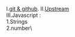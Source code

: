 I.[git & github](https://github.com/hamzadarej/liveCoding/blob/master/git/15-12.md)\.
II.[Upstream](https://github.com/hamzadarej/liveCoding/blob/master/git/16-12.md)\
III.Javascript :\
1.Strings\
2.number\
